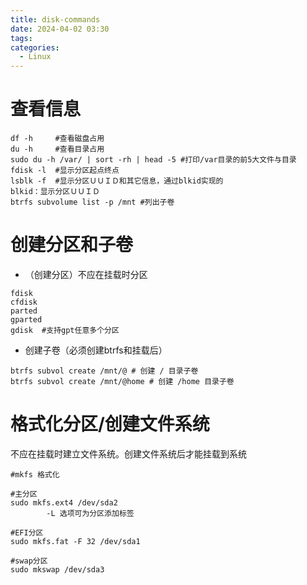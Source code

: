 ```yaml
---
title: disk-commands
date: 2024-04-02 03:30
tags: 
categories:
  - Linux
---
```


# 查看信息
```shell
df -h     #查看磁盘占用
du -h     #查看目录占用
sudo du -h /var/ | sort -rh | head -5 #打印/var目录的前5大文件与目录
fdisk -l  #显示分区起点终点
lsblk -f  #显示分区ＵＵＩＤ和其它信息，通过blkid实现的
blkid：显示分区ＵＵＩＤ
btrfs subvolume list -p /mnt #列出子卷
```

# 创建分区和子卷
- （创建分区）不应在挂载时分区
```shell
fdisk
cfdisk
parted
gparted
gdisk  #支持gpt任意多个分区
```
- 创建子卷（必须创建btrfs和挂载后）
```shell
btrfs subvol create /mnt/@ # 创建 / 目录子卷
btrfs subvol create /mnt/@home # 创建 /home 目录子卷
```
# 格式化分区/创建文件系统
不应在挂载时建立文件系统。创建文件系统后才能挂载到系统
```shell
#mkfs 格式化

#主分区
sudo mkfs.ext4 /dev/sda2
		-L 选项可为分区添加标签
		
#EFI分区
sudo mkfs.fat -F 32 /dev/sda1

#swap分区
sudo mkswap /dev/sda3
```

